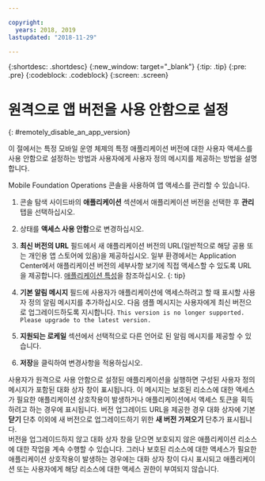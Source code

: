 ```yaml
---

copyright:
  years: 2018, 2019
lastupdated: "2018-11-29"

---
```


{:shortdesc: .shortdesc}
{:new_window: target="_blank"}
{:tip: .tip}
{:pre: .pre}
{:codeblock: .codeblock}
{:screen: .screen}

# 원격으로 앱 버전을 사용 안함으로 설정
{: #remotely_disable_an_app_version}

이 절에서는 특정 모바일 운영 체제의 특정 애플리케이션 버전에 대한 사용자 액세스를 사용 안함으로 설정하는 방법과 사용자에게 사용자 정의 메시지를 제공하는 방법을 설명합니다.

Mobile Foundation Operations 콘솔을 사용하여 앱 액세스를 관리할 수 있습니다.

1. 콘솔 탐색 사이드바의 **애플리케이션** 섹션에서 애플리케이션 버전을 선택한 후 **관리** 탭을 선택하십시오.
2. 상태를 **액세스 사용 안함**으로 변경하십시오.
3. **최신 버전의 URL** 필드에서 새 애플리케이션 버전의 URL(일반적으로 해당 공용 또는 개인용 앱 스토어에 있음)을 제공하십시오. 
   일부 환경에서는 Application Center에서 애플리케이션 버전의 세부사항 보기에 직접 액세스할 수 있도록 URL을 제공합니다. [애플리케이션 특성](https://mobilefirstplatform.ibmcloud.com/tutorials/en/foundation/8.0/appcenter/appcenter-console/#application-properties)을 참조하십시오.
   {: tip}

4. **기본 알림 메시지** 필드에 사용자가 애플리케이션에 액세스하려고 할 때 표시할 사용자 정의 알림 메시지를 추가하십시오. 다음 샘플 메시지는 사용자에게 최신 버전으로 업그레이드하도록 지시합니다.
   `This version is no longer supported. Please upgrade to the latest version.`
5. **지원되는 로케일** 섹션에서 선택적으로 다른 언어로 된 알림 메시지를 제공할 수 있습니다.
6. **저장**을 클릭하여 변경사항을 적용하십시오.

사용자가 원격으로 사용 안함으로 설정된 애플리케이션을 실행하면 구성된 사용자 정의 메시지가 포함된 대화 상자 창이 표시됩니다. 이 메시지는 보호된 리소스에 대한 액세스가 필요한 애플리케이션 상호작용이 발생하거나 애플리케이션에서 액세스 토큰을 획득하려고 하는 경우에 표시됩니다. 버전 업그레이드 URL을 제공한 경우 대화 상자에 기본 **닫기** 단추 이외에 새 버전으로 업그레이드하기 위한 **새 버전 가져오기** 단추가 표시됩니다. <br/>
버전을 업그레이드하지 않고 대화 상자 창을 닫으면 보호되지 않은 애플리케이션 리소스에 대한 작업을 계속 수행할 수 있습니다. 그러나 보호된 리소스에 대한 액세스가 필요한 애플리케이션 상호작용이 발생하는 경우에는 대화 상자 창이 다시 표시되고 애플리케이션 또는 사용자에게 해당 리소스에 대한 액세스 권한이 부여되지 않습니다.


